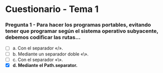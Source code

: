 # Cuestionario - Tema 1

### Pregunta 1 - Para hacer los programas portables, evitando tener que programar según el sistema operativo subyacente, debemos codificar las rutas...

- [ ] a. Con el separador «/».
- [ ] b. Mediante un separador doble «\».
- [ ] c. Con el separador «\».
- [X] **d. Mediante el Path.separator.**